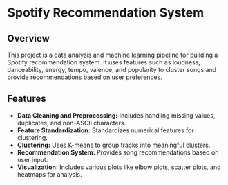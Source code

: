 # Spotify Recommendation System

## Overview
This project is a data analysis and machine learning pipeline for building a Spotify recommendation system. It uses features such as loudness, danceability, energy, tempo, valence, and popularity to cluster songs and provide recommendations based on user preferences.

## Features
- **Data Cleaning and Preprocessing:** Includes handling missing values, duplicates, and non-ASCII characters.
- **Feature Standardization:** Standardizes numerical features for clustering.
- **Clustering:** Uses K-means to group tracks into meaningful clusters.
- **Recommendation System:** Provides song recommendations based on user input.
- **Visualization:** Includes various plots like elbow plots, scatter plots, and heatmaps for analysis.



